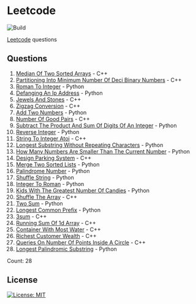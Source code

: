 # Leetcode

![Build](https://github.com/Zeyu-Li/leetcode/workflows/Generate%20MD/badge.svg)

[Leetcode](https://leetcode.com/) questions



## Questions 
 1. [Median Of Two Sorted Arrays](https://leetcode.com/problems/median-of-two-sorted-arrays) - C++ 
 2. [Partitioning Into Minimum Number Of Deci Binary Numbers](https://leetcode.com/problems/partitioning-into-minimum-number-of-deci-binary-numbers) - C++ 
 3. [Roman To Integer](https://leetcode.com/problems/roman-to-integer) - Python 
 4. [Defanging An Ip Address](https://leetcode.com/problems/defanging-an-ip-address) - Python 
 5. [Jewels And Stones](https://leetcode.com/problems/jewels-and-stones) - C++ 
 6. [Zigzag Conversion](https://leetcode.com/problems/zigzag-conversion) - C++ 
 7. [Add Two Numbers](https://leetcode.com/problems/add-two-numbers) - Python 
 8. [Number Of Good Pairs](https://leetcode.com/problems/number-of-good-pairs) - C++ 
 9. [Subtract The Product And Sum Of Digits Of An Integer](https://leetcode.com/problems/subtract-the-product-and-sum-of-digits-of-an-integer) - Python 
 10. [Reverse Integer](https://leetcode.com/problems/reverse-integer) - Python 
 11. [String To Integer Atoi](https://leetcode.com/problems/string-to-integer-atoi) - C++ 
 12. [Longest Substring Without Repeating Characters](https://leetcode.com/problems/longest-substring-without-repeating-characters) - Python 
 13. [How Many Numbers Are Smaller Than The Current Number](https://leetcode.com/problems/how-many-numbers-are-smaller-than-the-current-number) - Python 
 14. [Design Parking System](https://leetcode.com/problems/design-parking-system) - C++ 
 15. [Merge Two Sorted Lists](https://leetcode.com/problems/merge-two-sorted-lists) - Python 
 16. [Palindrome Number](https://leetcode.com/problems/palindrome-number) - Python 
 17. [Shuffle String](https://leetcode.com/problems/shuffle-string) - Python 
 18. [Integer To Roman](https://leetcode.com/problems/integer-to-roman) - Python 
 19. [Kids With The Greatest Number Of Candies](https://leetcode.com/problems/kids-with-the-greatest-number-of-candies) - Python 
 20. [Shuffle The Array](https://leetcode.com/problems/shuffle-the-array) - C++ 
 21. [Two Sum](https://leetcode.com/problems/two-sum) - Python 
 22. [Longest Common Prefix](https://leetcode.com/problems/longest-common-prefix) - Python 
 23. [3sum](https://leetcode.com/problems/3sum) - C++ 
 24. [Running Sum Of 1d Array](https://leetcode.com/problems/running-sum-of-1d-array) - C++ 
 25. [Container With Most Water](https://leetcode.com/problems/container-with-most-water) - C++ 
 26. [Richest Customer Wealth](https://leetcode.com/problems/richest-customer-wealth) - C++ 
 27. [Queries On Number Of Points Inside A Circle](https://leetcode.com/problems/queries-on-number-of-points-inside-a-circle) - C++ 
 28. [Longest Palindromic Substring](https://leetcode.com/problems/longest-palindromic-substring) - Python 

Count: 28


## License

[![License: MIT](https://img.shields.io/badge/License-MIT-blue.svg)](https://opensource.org/licenses/MIT)